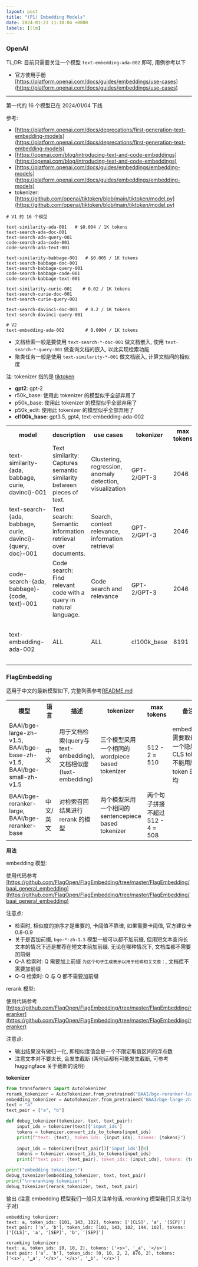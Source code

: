 ```yaml
---
layout: post
title: "(P1) Embedding Models"
date: 2024-01-23 11:10:04 +0800
labels: [llm]
---
```


### OpenAI

TL;DR: 目前只需要关注一个模型 `text-embedding-ada-002` 即可, 用例参考以下

- 官方使用手册[https://platform.openai.com/docs/guides/embeddings/use-cases](https://platform.openai.com/docs/guides/embeddings/use-cases)

-----

第一代的 16 个模型已在 2024/01/04 下线

参考:
- [https://platform.openai.com/docs/deprecations/first-generation-text-embedding-models](https://platform.openai.com/docs/deprecations/first-generation-text-embedding-models)
- [https://openai.com/blog/introducing-text-and-code-embeddings](https://openai.com/blog/introducing-text-and-code-embeddings)
- [https://platform.openai.com/docs/guides/embeddings/embedding-models](https://platform.openai.com/docs/guides/embeddings/embedding-models)
- tokenizer: [https://github.com/openai/tiktoken/blob/main/tiktoken/model.py](https://github.com/openai/tiktoken/blob/main/tiktoken/model.py)

```
# V1 的 16 个模型

text-similarity-ada-001   # $0.004 / 1K tokens
text-search-ada-doc-001
text-search-ada-query-001
code-search-ada-code-001
code-search-ada-text-001

text-similarity-babbage-001   # $0.005 / 1K tokens
text-search-babbage-doc-001
text-search-babbage-query-001
code-search-babbage-code-001
code-search-babbage-text-001

text-similarity-curie-001    # 0.02 / 1K tokens
text-search-curie-doc-001
text-search-curie-query-001

text-search-davinci-doc-001   # 0.2 / 1K tokens
text-search-davinci-query-001

# V2
text-embedding-ada-002        # 0.0004 / 1K tokens
```

- 文档检索一般是要使用 `text-search-*-doc-001` 做文档嵌入, 使用 `text-search-*-query-001` 做查询文档的嵌入, 以此实现检索功能
- 聚类任务一般是使用 `text-similarity-*-001` 做文档嵌入, 计算文档间的相似度

注: tokenizer 指的是 [tiktoken](https://github.com/openai/tiktoken/blob/main/tiktoken/model.py)

- **gpt2**: gpt-2
- r50k_base: 使用此 tokenizer 的模型似乎全部弃用了
- p50k_base: 使用此 tokenizer 的模型似乎全部弃用了
- p50k_edit: 使用此 tokenizer 的模型似乎全部弃用了
- **cl100k_base**: gpt3.5, gpt4, text-embedding-ada-002

<table>
<tr>
    <th>model</th>
    <th>description</th>
    <th>use cases</th>
    <th>tokenizer</th>
    <th>max tokens</th>
    <th>备注</th>
</tr>
<tr>
    <td>text-similarity-{ada, babbage, curie, davinci}-001</td>
    <td>Text similarity: Captures semantic similarity between pieces of text.</td>
    <td>Clustering, regression, anomaly detection, visualization</td>
    <td>GPT-2/GPT-3</td>
    <td>2046</td>
    <td>归一化余弦相似度</td>
</tr>
<tr>
    <td>text-search-{ada, babbage, curie, davinci}-{query, doc}-001</td>
    <td>Text search: Semantic information retrieval over documents.</td>
    <td>Search, context relevance, information retrieval</td>
    <td>GPT-2/GPT-3</td>
    <td>2046</td>
</tr>
<tr>
    <td>code-search-{ada, babbage}-{code, text}-001</td>
    <td>Code search: Find relevant code with a query in natural language.</td>
    <td>Code search and relevance</td>
    <td>GPT-2/GPT-3</td>
    <td>2046</td>
</tr>
<tr>
    <td>text-embedding-ada-002</td>
    <td>ALL</td>
    <td>ALL</td>
    <td>cl100k_base</td>
    <td>8191</td>
    <td>余弦相似度, embedding 接口返回结果本身已做归一化</td>
</tr>
</table>


### FlagEmbedding

适用于中文的最新模型如下, 完整列表参考[README.md](https://github.com/FlagOpen/FlagEmbedding/tree/master#model-list)

<table>
<tr>
    <th>模型</th>
    <th>语言</th>
    <th>描述</th>
    <th>tokenizer</th>
    <th>max tokens</th>
    <th>备注</th>
</tr>
<tr>
    <td>BAAI/bge-large-zh-v1.5, BAAI/bge-base-zh-v1.5, BAAI/bge-small-zh-v1.5</td>
    <td>中文</td>
    <td>用于文档检索(query与text-embedding), 文档相似度(text-embedding)</td>
    <td>三个模型采用一个相同的 wordpiece based tokenizer</td>
    <td>512 - 2 = 510</td>
    <td>embedding 需要取最后一个隐层的 CLS token, 不能用所有 token 的平均</td>
</tr>
<tr>
    <td>BAAI/bge-reranker-large, BAAI/bge-reranker-base</td>
    <td>中文/英文</td>
    <td>对检索召回结果进行 rerank 的模型</td>
    <td>两个模型采用一个相同的 sentencepiece based tokenizer</td>
    <td>两个句子拼接不超过 512 - 4 = 508</td>
    <td></td>
</tr>
</table>

**用法**

embedding 模型:

使用代码参考 [https://github.com/FlagOpen/FlagEmbedding/tree/master/FlagEmbedding/baai_general_embedding](https://github.com/FlagOpen/FlagEmbedding/tree/master/FlagEmbedding/baai_general_embedding)

注意点:

- 检索时, 相似度的排序才是重要的, 卡阈值不靠谱, 如果需要卡阈值, 官方建议卡 0.8-0.9
- 关于是否加前缀, `bge-*-zh-1.5` 模型一般可以都不加前缀, 但用短文本查询长文本的情况下还是推荐在短文本前加前缀. 无论在哪种情况下, 文档库都不需要加前缀
- Q-A 检索时: Q 需要加上前缀 `为这个句子生成表示以用于检索相关文章：`, 文档库不需要加前缀
- Q-Q 检索时: Q 与 Q 都不需要加前缀

rerank 模型:

使用代码参考 [https://github.com/FlagOpen/FlagEmbedding/tree/master/FlagEmbedding/reranker](https://github.com/FlagOpen/FlagEmbedding/tree/master/FlagEmbedding/reranker)

注意点:

- 输出结果没有做归一化, 即相似度值会是一个不限定取值区间的浮点数
- 注意文本对不要太长, 会发生截断 (两句话都有可能发生截断, 可参考 huggingface 关于截断的说明)


**tokenizer**

```python
from transformers import AutoTokenizer
rerank_tokenizer = AutoTokenizer.from_pretrained("BAAI/bge-reranker-large")
embedding_tokenizer = AutoTokenizer.from_pretrained("BAAI/bge-large-zh-v1.5")
text = "a"
text_pair = ["a", "b"]

def debug_tokenizer(tokenizer, text, text_pair):
    input_ids = tokenizer(text)['input_ids']
    tokens = tokenizer.convert_ids_to_tokens(input_ids)
    print(f"text: {text}, token_ids: {input_ids}, tokens: {tokens}")
    
    input_ids = tokenizer([text_pair])['input_ids'][0]
    tokens = tokenizer.convert_ids_to_tokens(input_ids)
    print(f"text pair: {text_pair}, token_ids: {input_ids}, tokens: {tokens}")

print("embedding tokenizer:")
debug_tokenizer(embedding_tokenizer, text, text_pair)
print("\nreranking tokenizer:")
debug_tokenizer(rerank_tokenizer, text, text_pair)
```

输出 (注意 embedding 模型我们一般只关注单句话, reranking 模型我们只关注句子对)

```
embedding tokenizer:
text: a, token_ids: [101, 143, 102], tokens: ['[CLS]', 'a', '[SEP]']
text pair: ['a', 'b'], token_ids: [101, 143, 102, 144, 102], tokens: ['[CLS]', 'a', '[SEP]', 'b', '[SEP]']

reranking tokenizer:
text: a, token_ids: [0, 10, 2], tokens: ['<s>', '▁a', '</s>']
text pair: ['a', 'b'], token_ids: [0, 10, 2, 2, 876, 2], tokens: ['<s>', '▁a', '</s>', '</s>', '▁b', '</s>']
```